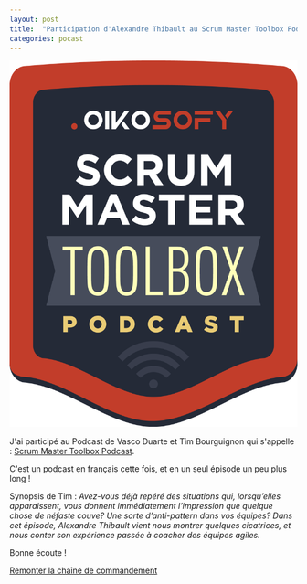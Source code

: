 ```yaml
---
layout: post
title:  "Participation d'Alexandre Thibault au Scrum Master Toolbox Podcast avec Tim Bourguignon"
categories: pocast
---
```

<a href="http://scrum-master-toolbox.com/" target="smtp">
	<img src="/images/podcast_badge_final_big.png" class="img-floating-left">
</a>

J'ai participé au Podcast de Vasco Duarte et Tim Bourguignon qui s'appelle : <a href="http://scrum-master-toolbox.com/" target="smtp">Scrum Master Toolbox Podcast</a>.

C'est un podcast en français cette fois, et en un seul épisode un peu plus long ! 

Synopsis de Tim :
_Avez-vous déjà repéré des situations qui, lorsqu’elles apparaissent, vous donnent immédiatement l’impression que quelque chose de néfaste couve? Une sorte d’anti-pattern dans vos équipes? Dans cet épisode, Alexandre Thibault vient nous montrer quelques cicatrices, et nous conter son expérience passée à coacher des équipes agiles._

Bonne écoute !

<a href="http://scrum-master-toolbox.org/2017/07/podcast/en-francais-remonter-la-chaine-de-commandement/" target="smtp6">
	Remonter la chaîne de commandement
</a>

